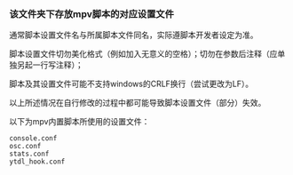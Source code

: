 ### 该文件夹下存放mpv脚本的对应设置文件

通常脚本设置文件名与所属脚本文件同名，实际遵脚本开发者设定为准。

脚本设置文件切勿美化格式（例如加入无意义的空格）；切勿在参数后注释（应单独另起一行写注释）；

脚本及其设置文件可能不支持windows的CRLF换行（尝试更改为LF）。

以上所述情况在自行修改的过程中都可能导致脚本设置文件（部分）失效。

以下为mpv内置脚本所使用的设置文件：

```
console.conf
osc.conf
stats.conf
ytdl_hook.conf
```

